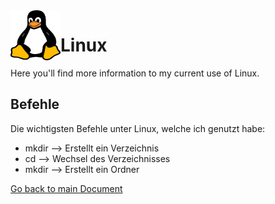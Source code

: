 <img align="left" width="80" height="80" src="./img/../../img/tux-logo.png" alt="Github Logo">

# Linux

Here you'll find more information to my current use of Linux.

## Befehle
Die wichtigsten Befehle unter Linux, welche ich genutzt habe:
* mkdir	-->	Erstellt ein Verzeichnis
* cd --> Wechsel des Verzeichnisses
* mkdir --> Erstellt ein Ordner



[Go back to main Document](https://github.com/Daddey69/Modul_300/blob/master/dokumentation_egli.md)